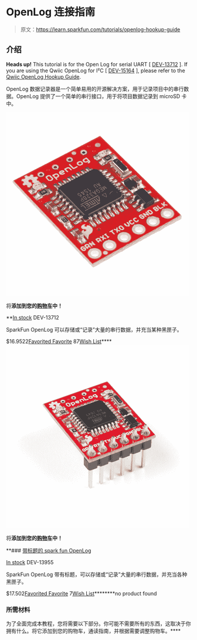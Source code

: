 # OpenLog 连接指南

> 原文：<https://learn.sparkfun.com/tutorials/openlog-hookup-guide>

## 介绍

**Heads up!** This tutorial is for the Open Log for serial UART [ [DEV-13712](https://www.sparkfun.com/products/13712) ]. If you are using the Qwiic OpenLog for I²C [ [DEV-15164](https://www.sparkfun.com/products/15164) ], please refer to the [Qwiic OpenLog Hookup Guide](https://learn.sparkfun.com/tutorials/qwiic-openlog-hookup-guide).

OpenLog 数据记录器是一个简单易用的开源解决方案，用于记录项目中的串行数据。OpenLog 提供了一个简单的串行接口，用于将项目数据记录到 microSD 卡中。

[![SparkFun OpenLog](img/b7f384e0d109a18d55ca434cd03e77f6.png)](https://www.sparkfun.com/products/13712) 

将**添加到您的[购物车](https://www.sparkfun.com/cart)中！**

**[In stock](https://learn.sparkfun.com/static/bubbles/ "in stock") DEV-13712

SparkFun OpenLog 可以存储或“记录”大量的串行数据，并充当某种黑匣子。

$16.9522[Favorited Favorite](# "Add to favorites") 87[Wish List](# "Add to wish list")****[![SparkFun OpenLog with Headers](img/d2c4db817cdf7b479dbfde306761bb8f.png)](https://www.sparkfun.com/products/13955) 

将**添加到您的[购物车](https://www.sparkfun.com/cart)中！**

 **### [带标题的 spark fun OpenLog](https://www.sparkfun.com/products/13955)

[In stock](https://learn.sparkfun.com/static/bubbles/ "in stock") DEV-13955

SparkFun OpenLog 带有标题，可以存储或“记录”大量的串行数据，并充当各种黑匣子。

$17.502[Favorited Favorite](# "Add to favorites") 7[Wish List](# "Add to wish list")********no product found

### 所需材料

为了全面完成本教程，您将需要以下部分。你可能不需要所有的东西，这取决于你拥有什么。将它添加到您的购物车，通读指南，并根据需要调整购物车。****